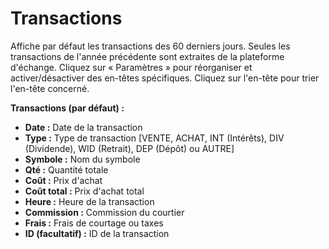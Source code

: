 # **Transactions**

Affiche par défaut les transactions des 60 derniers jours. Seules les transactions de l'année précédente sont extraites de la plateforme d'échange.
Cliquez sur « Paramètres » pour réorganiser et activer/désactiver des en-têtes spécifiques.
Cliquez sur l'en-tête pour trier l'en-tête concerné.

**Transactions (par défaut) :**
- **Date :** Date de la transaction
- **Type :** Type de transaction [VENTE, ACHAT, INT (Intérêts), DIV (Dividende), WID (Retrait), DEP (Dépôt) ou AUTRE]
- **Symbole :** Nom du symbole
- **Qté :** Quantité totale
- **Coût :** Prix d'achat
- **Coût total :** Prix d'achat total
- **Heure :** Heure de la transaction
- **Commission :** Commission du courtier
- **Frais :** Frais de courtage ou taxes
- **ID (facultatif) :** ID de la transaction